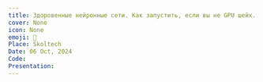 ```yaml
---
title: Здоровенные нейронные сети. Как запустить, если вы не GPU шейх. Лекция  на форуме YouLead 24
cover: None
icon: None
emoji: 🤴
Place: Skoltech
Date: 06 Oct, 2024
Code: 
Presentation: 
---
```


